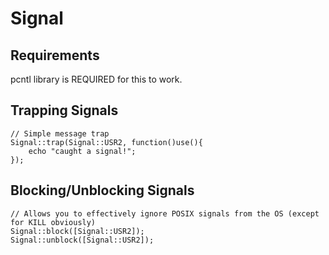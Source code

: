 Signal
======

Requirements
------------

pcntl library is REQUIRED for this to work.

Trapping Signals
----------------

    // Simple message trap
    Signal::trap(Signal::USR2, function()use(){
        echo "caught a signal!";
    });


Blocking/Unblocking Signals
---------------------------

    // Allows you to effectively ignore POSIX signals from the OS (except for KILL obviously)
    Signal::block([Signal::USR2]);
    Signal::unblock([Signal::USR2]);
